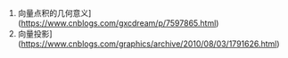 1. 向量点积的几何意义](https://www.cnblogs.com/gxcdream/p/7597865.html)
2. 向量投影](https://www.cnblogs.com/graphics/archive/2010/08/03/1791626.html)
